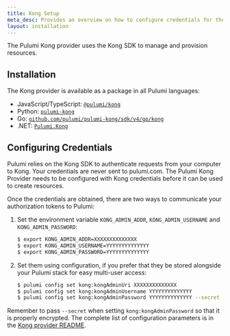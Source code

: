 ```yaml
---
title: Kong Setup
meta_desc: Provides an overview on how to configure credentials for the Pulumi Kong Provider.
layout: installation
---
```


The Pulumi Kong provider uses the Kong SDK to manage and provision resources.

## Installation

The Kong provider is available as a package in all Pulumi languages:

* JavaScript/TypeScript: [`@pulumi/kong`](https://www.npmjs.com/package/@pulumi/kong)
* Python: [`pulumi-kong`](https://pypi.org/project/pulumi-kong/)
* Go: [`github.com/pulumi/pulumi-kong/sdk/v4/go/kong`](https://github.com/pulumi/pulumi-kong)
* .NET: [`Pulumi.Kong`](https://www.nuget.org/packages/Pulumi.Kong)

## Configuring Credentials

Pulumi relies on the Kong SDK to authenticate requests from your computer to Kong. Your credentials are never sent
to pulumi.com.
The Pulumi Kong Provider needs to be configured with Kong credentials
before it can be used to create resources.

Once the credentials are obtained, there are two ways to communicate your authorization tokens to Pulumi:

1. Set the environment variable `KONG_ADMIN_ADDR`, `KONG_ADMIN_USERNAME` and `KONG_ADMIN_PASSWORD`:

    ```bash
    $ export KONG_ADMIN_ADDR=XXXXXXXXXXXXXX
    $ export KONG_ADMIN_USERNAME=YYYYYYYYYYYYYY
    $ export KONG_ADMIN_PASSWORD=YYYYYYYYYYYYYY
    ```

2. Set them using configuration, if you prefer that they be stored alongside your Pulumi stack for easy multi-user access:

    ```bash
    $ pulumi config set kong:kongAdminUri XXXXXXXXXXXXXX
    $ pulumi config set kong:kongAdminUsername YYYYYYYYYYYYYY
    $ pulumi config set kong:kongAdminPassword YYYYYYYYYYYYYY --secret
    ```

Remember to pass `--secret` when setting `kong:kongAdminPassword` so that it is properly encrypted. The complete list of
configuration parameters is in the [Kong provider README](https://github.com/pulumi/pulumi-kong/blob/master/README.md).
